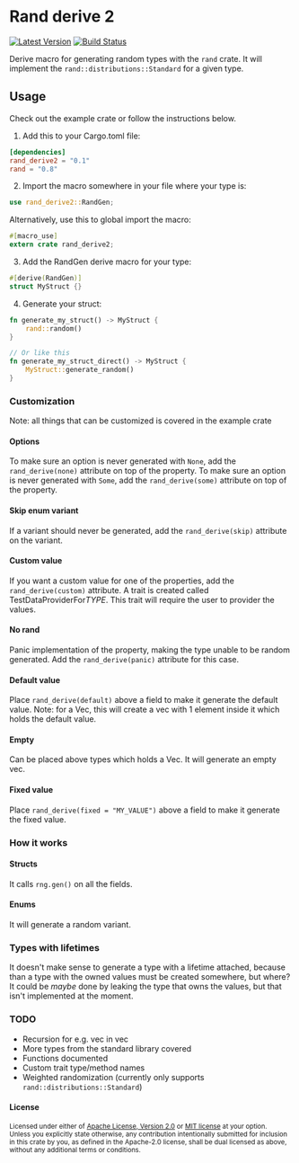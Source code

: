 # Rand derive 2

[![Latest Version](https://img.shields.io/crates/v/rand_derive2.svg)](https://crates.io/crates/rand_derive2)
[![Build Status](https://img.shields.io/github/workflow/status/jasperav/rand_derive2/CI/master)](https://github.com/jasperav/rand_derive2/actions)

Derive macro for generating random types with the `rand` crate. 
It will implement the `rand::distributions::Standard` for a given type.

## Usage

Check out the example crate or follow the instructions below.

1. Add this to your Cargo.toml file:

```toml
[dependencies]
rand_derive2 = "0.1"
rand = "0.8"
```

2. Import the macro somewhere in your file where your type is:
```rust
use rand_derive2::RandGen;
```

Alternatively, use this to global import the macro:
```rust
#[macro_use]
extern crate rand_derive2;
```

3. Add the RandGen derive macro for your type:
```rust
#[derive(RandGen)]
struct MyStruct {}
```

4. Generate your struct:
```rust
fn generate_my_struct() -> MyStruct { 
    rand::random()
}

// Or like this
fn generate_my_struct_direct() -> MyStruct { 
    MyStruct::generate_random()
}
```

### Customization
Note: all things that can be customized is covered in the example crate
#### Options
To make sure an option is never generated with `None`, add the `rand_derive(none)` attribute on top of the property.
To make sure an option is never generated with `Some`, add the `rand_derive(some)` attribute on top of the property.
#### Skip enum variant
If a variant should never be generated, add the `rand_derive(skip)` attribute on the variant. 
#### Custom value
If you want a custom value for one of the properties, add the `rand_derive(custom)` attribute.
A trait is created called TestDataProviderFor$TYPE$. 
This trait will require the user to provider the values.
#### No rand
Panic implementation of the property, making the type unable to be random generated.
Add the `rand_derive(panic)` attribute for this case.
#### Default value
Place `rand_derive(default)` above a field to make it generate the default value. Note: for a Vec, this will create a vec
with 1 element inside it which holds the default value.
#### Empty
Can be placed above types which holds a Vec. It will generate an empty vec.
#### Fixed value
Place `rand_derive(fixed = "MY_VALUE")` above a field to make it generate the fixed value.

### How it works 
#### Structs
It calls `rng.gen()` on all the fields.
#### Enums 
It will generate a random variant.

### Types with lifetimes
It doesn't make sense to generate a type with a lifetime attached, because than a type with the owned values must be
created somewhere, but where? It could be _maybe_ done by leaking the type that owns the values, but that isn't implemented at the moment.

### TODO
- Recursion for e.g. vec in vec
- More types from the standard library covered
- Functions documented
- Custom trait type/method names
- Weighted randomization (currently only supports `rand::distributions::Standard`)

#### License

<sup>
Licensed under either of <a href="LICENSE-APACHE">Apache License, Version
2.0</a> or <a href="LICENSE-MIT">MIT license</a> at your option.
</sup>

<br>

<sub>
Unless you explicitly state otherwise, any contribution intentionally submitted
for inclusion in this crate by you, as defined in the Apache-2.0 license, shall
be dual licensed as above, without any additional terms or conditions.
</sub>
